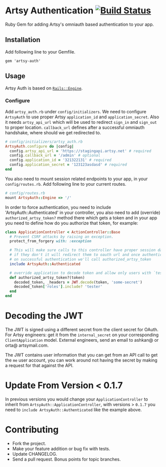 # Artsy Authentication [![Build Status](https://travis-ci.org/artsy/artsy-auth.svg?branch=master)](https://travis-ci.org/artsy/artsy-auth)

Ruby Gem for adding Artsy's omniauth based authentication to your app.

## Installation
Add following line to your Gemfile.

```
gem 'artsy-auth'
```

## Usage
Artsy Auth is based on [`Rails::Engine`](http://api.rubyonrails.org/classes/Rails/Engine.html).

### Configure
Add `artsy_auth.rb` under `config/initializers`. We need to configure `ArtsyAuth` to use proper Artsy `application_id` and `application_secret`. Also it needs `artsy_api_url` which will be used to redirect `sign_in` and `sign_out` to proper location.
`callback_url` defines after a successful omniauth handshake, where should we get redirected to.

```ruby
# config/initializers/artsy_auth.rb
ArtsyAuth.configure do |config|
  config.artsy_api_url = 'https://stagingapi.artsy.net' # required
  config.callback_url = '/admin' # optional
  config.application_id = '321322131' # required
  config.application_secret = '123123asdasd' # required
end
```

You also need to mount session related endpoints to your app, in your `config/routes.rb`. Add following line to your current routes.
```ruby
# config/routes.rb
mount ArtsyAuth::Engine => '/'
```

In order to force authentication, you need to include 'ArtsyAuth::Authenticated' in your controller, you also need to add (override) `authorized_artsy_token?` method there which gets a token and in your app you need to define how do you authorize that token, for example:
```ruby
class ApplicationController < ActionController::Base
  # Prevent CSRF attacks by raising an exception.
  protect_from_forgery with: :exception

  # This will make sure calls to this controller have proper session data
  # if they don't it will redirect them to oauth url and once authenticated
  # on successful authentication we'll call authorized_artsy_token
  include ArtsyAuth::Authenticated

  # override application to decode token and allow only users with `tester` role
  def authorized_artsy_token?(token)
    decoded_token, _headers = JWT.decode(token, 'some-secret')
    decoded_token['roles'].include? 'tester'
  end
end
```

# Decoding the JWT

The JWT is signed using a different secret from the client secret for OAuth. For Artsy engineers: get it from the `internal_secret` on your corresponding `ClientApplication` model. External engineers, send an email to ashkan@ or orta@ artsymail.com.

The JWT contains user information that you can get from an API call to get the `me` user account, you can work around not having the secret by making a request for that against the API.


# Update From Version < 0.1.7
In previous versions you would change your `ApplicationController` to inherit from `ArtsyAuth::ApplicationController`, with versions > `0.1.7` you need to `include ArtsyAuth::Authenticated` like the example above.

# Contributing

* Fork the project.
* Make your feature addition or bug fix with tests.
* Update CHANGELOG.
* Send a pull request. Bonus points for topic branches.

